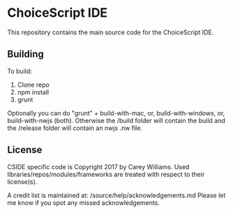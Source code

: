 # ChoiceScript IDE
This repository contains the main source code for the ChoiceScript IDE.

## Building
To build:

  1. Clone repo
  2. npm install
  3. grunt

Optionally you can do "grunt" + build-with-mac, or, build-with-windows, or, build-with-nwjs (both).
Otherwise the /build folder will contain the build and the /release folder will contain an nwjs .nw file.

## License
CSIDE specific code is Copyright 2017 by Carey Williams.
Used libraries/repos/modules/frameworks are treated with respect to their license(s).

A credit list is maintained at: /source/help/acknowledgements.md
Please let me know if you spot any missed acknowledgements.
